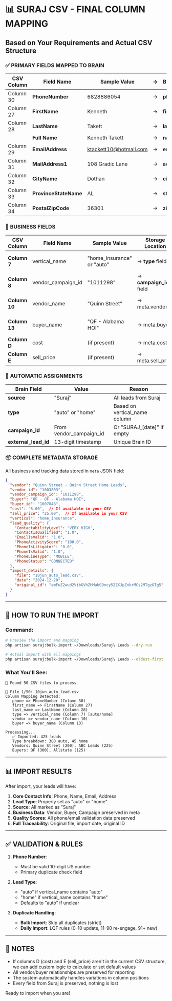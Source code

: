 # 📊 SURAJ CSV - FINAL COLUMN MAPPING

## Based on Your Requirements and Actual CSV Structure

### ✅ **PRIMARY FIELDS MAPPED TO BRAIN**

| CSV Column | Field Name | Sample Value | → | Brain Field | Notes |
|------------|------------|--------------|---|-------------|--------|
| Column 30 | **PhoneNumber** | 6828886054 | → | **phone** | Primary identifier |
| Column 27 | **FirstName** | Kenneth | → | **first_name** | |
| Column 28 | **LastName** | Takett | → | **last_name** | |
| | **Full Name** | Kenneth Takett | → | **name** | Combined |
| Column 29 | **EmailAddress** | ktackett10@hotmail.com | → | **email** | |
| Column 31 | **MailAddress1** | 108 Gradic Lane | → | **address** | |
| Column 32 | **CityName** | Dothan | → | **city** | |
| Column 33 | **ProvinceStateName** | AL | → | **state** | |
| Column 34 | **PostalZipCode** | 36301 | → | **zip_code** | |

### 💼 **BUSINESS FIELDS**

| CSV Column | Field Name | Sample Value | Storage Location | Purpose |
|------------|------------|--------------|------------------|---------|
| **Column 7** | vertical_name | "home_insurance" or "auto" | → **type** field | Determines if auto or home lead |
| **Column 8** | vendor_campaign_id | "1011298" | → **campaign_id** field | Vendor Campaign ID |
| **Column 10** | vendor_name | "Quinn Street" | → meta.vendor | Vendor (who you buy from) |
| **Column 13** | buyer_name | "QF - Alabama HOI" | → meta.buyer | Buyer (who buys from you) |
| **Column D** | cost | (if present) | → meta.cost | What you paid |
| **Column E** | sell_price | (if present) | → meta.sell_price | What you sell for |

### 🔄 **AUTOMATIC ASSIGNMENTS**

| Brain Field | Value | Reason |
|------------|-------|--------|
| **source** | "Suraj" | All leads from Suraj |
| **type** | "auto" or "home" | Based on vertical_name column |
| **campaign_id** | From vendor_campaign_id | Or "SURAJ_[date]" if empty |
| **external_lead_id** | 13-digit timestamp | Unique Brain ID |

### 📦 **COMPLETE METADATA STORAGE**

All business and tracking data stored in `meta` JSON field:

```json
{
  "vendor": "Quinn Street - Quinn Street Home Leads",
  "vendor_id": "1003803",
  "vendor_campaign_id": "1011298",
  "buyer": "QF - QF - Alabama HOI",
  "buyer_id": "1007846",
  "cost": "5.00",  // If available in your CSV
  "sell_price": "25.00",  // If available in your CSV
  "vertical": "home_insurance",
  "lead_quality": {
    "ContactabilityLevel": "VERY_HIGH",
    "ContactIsQualified": "1.0",
    "EmailIsValid": "1.0",
    "PhoneActivityScore": "100.0",
    "PhoneIsLitigator": "0.0",
    "PhoneIsValid": "1.0",
    "PhoneLineType": "MOBILE",
    "PhoneStatus": "CONNECTED"
  },
  "import_details": {
    "file": "10jun_auto_lead.csv",
    "date": "2024-12-20",
    "original_id": "amFuZ2wud2VibGVhZHMubG9ncy52ZXJpZnkrMCs2MTgzOTg5"
  }
}
```

---

## 🎯 **HOW TO RUN THE IMPORT**

### Command:
```bash
# Preview the import and mapping
php artisan suraj:bulk-import ~/Downloads/Suraj\ Leads --dry-run

# Actual import with all mappings
php artisan suraj:bulk-import ~/Downloads/Suraj\ Leads --oldest-first
```

### What You'll See:
```
📂 Found 50 CSV files to process

📄 File 1/50: 10jun_auto_lead.csv
Column Mapping Detected:
   phone => PhoneNumber (Column 30)
   first_name => FirstName (Column 27)
   last_name => LastName (Column 28)
   type => vertical_name (Column 7) [auto/home]
   vendor => vendor_name (Column 10)
   buyer => buyer_name (Column 13)
   
Processing...
   ✅ Imported: 425 leads
   Type breakdown: 380 auto, 45 home
   Vendors: Quinn Street (200), ABC Leads (225)
   Buyers: QF (300), Allstate (125)
```

---

## 📊 **IMPORT RESULTS**

After import, your leads will have:

1. **Core Contact Info**: Phone, Name, Email, Address
2. **Lead Type**: Properly set as "auto" or "home"
3. **Source**: All marked as "Suraj"
4. **Business Data**: Vendor, Buyer, Campaign preserved in meta
5. **Quality Scores**: All phone/email validation data preserved
6. **Full Traceability**: Original file, import date, original ID

---

## ✅ **VALIDATION & RULES**

1. **Phone Number**: 
   - Must be valid 10-digit US number
   - Primary duplicate check field

2. **Lead Type**:
   - "auto" if vertical_name contains "auto"
   - "home" if vertical_name contains "home"
   - Defaults to "auto" if unclear

3. **Duplicate Handling**:
   - **Bulk Import**: Skip all duplicates (strict)
   - **Daily Import**: LQF rules (0-10 update, 11-90 re-engage, 91+ new)

---

## 📝 **NOTES**

- If columns D (cost) and E (sell_price) aren't in the current CSV structure, we can add custom logic to calculate or set default values
- All vendor/buyer relationships are preserved for reporting
- The system automatically handles variations in column positions
- Every field from Suraj is preserved, nothing is lost

Ready to import when you are!



